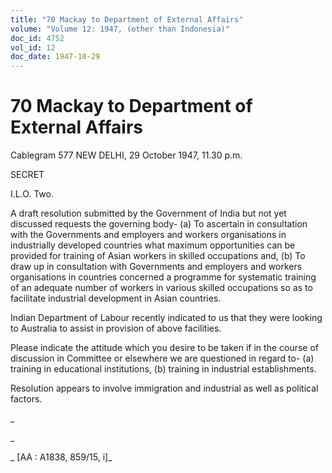 ```yaml
---
title: "70 Mackay to Department of External Affairs"
volume: "Volume 12: 1947, (other than Indonesia)"
doc_id: 4752
vol_id: 12
doc_date: 1947-10-29
---
```


# 70 Mackay to Department of External Affairs

Cablegram 577 NEW DELHI, 29 October 1947, 11.30 p.m.

SECRET

I.L.O. Two.

A draft resolution submitted by the Government of India but not yet discussed requests the governing body- (a) To ascertain in consultation with the Governments and employers and workers organisations in industrially developed countries what maximum opportunities can be provided for training of Asian workers in skilled occupations and, (b) To draw up in consultation with Governments and employers and workers organisations in countries concerned a programme for systematic training of an adequate number of workers in various skilled occupations so as to facilitate industrial development in Asian countries.

Indian Department of Labour recently indicated to us that they were looking to Australia to assist in provision of above facilities.

Please indicate the attitude which you desire to be taken if in the course of discussion in Committee or elsewhere we are questioned in regard to- (a) training in educational institutions, (b) training in industrial establishments.

Resolution appears to involve immigration and industrial as well as political factors.

_

_

_ [AA : A1838, 859/15, i]_
